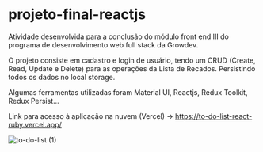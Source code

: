 # projeto-final-reactjs

Atividade desenvolvida para a conclusão do módulo front end III do programa de desenvolvimento web full stack da Growdev. 

O projeto consiste em cadastro e login de usuário, tendo um CRUD (Create, Read, Update e Delete)
para as operações da Lista de Recados. Persistindo todos os dados no local storage. 

Algumas ferramentas utilizadas foram  Material UI, Reactjs, Redux Toolkit, Redux Persist...


Link para acesso à aplicação na nuvem (Vercel) -> https://to-do-list-react-ruby.vercel.app/




![to-do-list (1)](https://user-images.githubusercontent.com/110476307/235366174-b37df8fd-ce64-4cfd-85c3-6aa4d667de39.gif)
